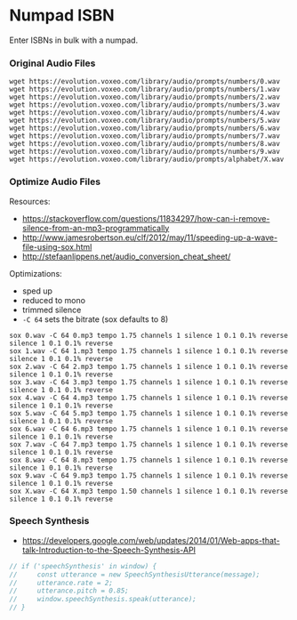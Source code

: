 # Numpad ISBN

Enter ISBNs in bulk with a numpad.

### Original Audio Files

```shell
wget https://evolution.voxeo.com/library/audio/prompts/numbers/0.wav
wget https://evolution.voxeo.com/library/audio/prompts/numbers/1.wav
wget https://evolution.voxeo.com/library/audio/prompts/numbers/2.wav
wget https://evolution.voxeo.com/library/audio/prompts/numbers/3.wav
wget https://evolution.voxeo.com/library/audio/prompts/numbers/4.wav
wget https://evolution.voxeo.com/library/audio/prompts/numbers/5.wav
wget https://evolution.voxeo.com/library/audio/prompts/numbers/6.wav
wget https://evolution.voxeo.com/library/audio/prompts/numbers/7.wav
wget https://evolution.voxeo.com/library/audio/prompts/numbers/8.wav
wget https://evolution.voxeo.com/library/audio/prompts/numbers/9.wav
wget https://evolution.voxeo.com/library/audio/prompts/alphabet/X.wav
```

### Optimize Audio Files

Resources:

* https://stackoverflow.com/questions/11834297/how-can-i-remove-silence-from-an-mp3-programmatically
* http://www.jamesrobertson.eu/clf/2012/may/11/speeding-up-a-wave-file-using-sox.html
* http://stefaanlippens.net/audio_conversion_cheat_sheet/

Optimizations:

* sped up
* reduced to mono
* trimmed silence
* `-C 64` sets the bitrate (sox defaults to 8)

```shell
sox 0.wav -C 64 0.mp3 tempo 1.75 channels 1 silence 1 0.1 0.1% reverse silence 1 0.1 0.1% reverse
sox 1.wav -C 64 1.mp3 tempo 1.75 channels 1 silence 1 0.1 0.1% reverse silence 1 0.1 0.1% reverse
sox 2.wav -C 64 2.mp3 tempo 1.75 channels 1 silence 1 0.1 0.1% reverse silence 1 0.1 0.1% reverse
sox 3.wav -C 64 3.mp3 tempo 1.75 channels 1 silence 1 0.1 0.1% reverse silence 1 0.1 0.1% reverse
sox 4.wav -C 64 4.mp3 tempo 1.75 channels 1 silence 1 0.1 0.1% reverse silence 1 0.1 0.1% reverse
sox 5.wav -C 64 5.mp3 tempo 1.75 channels 1 silence 1 0.1 0.1% reverse silence 1 0.1 0.1% reverse
sox 6.wav -C 64 6.mp3 tempo 1.75 channels 1 silence 1 0.1 0.1% reverse silence 1 0.1 0.1% reverse
sox 7.wav -C 64 7.mp3 tempo 1.75 channels 1 silence 1 0.1 0.1% reverse silence 1 0.1 0.1% reverse
sox 8.wav -C 64 8.mp3 tempo 1.75 channels 1 silence 1 0.1 0.1% reverse silence 1 0.1 0.1% reverse
sox 9.wav -C 64 9.mp3 tempo 1.75 channels 1 silence 1 0.1 0.1% reverse silence 1 0.1 0.1% reverse
sox X.wav -C 64 X.mp3 tempo 1.50 channels 1 silence 1 0.1 0.1% reverse silence 1 0.1 0.1% reverse
```

### Speech Synthesis

* https://developers.google.com/web/updates/2014/01/Web-apps-that-talk-Introduction-to-the-Speech-Synthesis-API

```javascript
// if ('speechSynthesis' in window) {
//     const utterance = new SpeechSynthesisUtterance(message);
//     utterance.rate = 2;
//     utterance.pitch = 0.85;
//     window.speechSynthesis.speak(utterance);
// }
```
